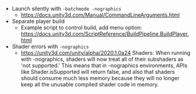 
* Launch silently with `-batchmode -nographics`
  * https://docs.unity3d.com/Manual/CommandLineArguments.html
* Separate player build
  * Example script to control build, add menu option: https://docs.unity3d.com/ScriptReference/BuildPipeline.BuildPlayer.html
* Shader errors with `-nographics`
  * https://unity3d.com/unity/alpha/2020.1.0a24
      Shaders: When running with -nographics, shaders will now treat all of their subshaders as 'not supported.' This means that in -nographics environments, APIs like Shader.isSupported will return false, and also that shaders should consume much less memory because they will no longer keep all the unusable compiled shader code in memory.
